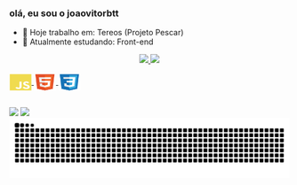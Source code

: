 ### olá, eu sou o joaovitorbtt

- 🔭 Hoje trabalho em: Tereos (Projeto Pescar)
- 🌱 Atualmente estudando: Front-end

<div align="center">
  <a href="https://github.com/joaovitorbtt">
  <img height="180em" src="https://github-readme-stats.vercel.app/api?username=joaovitorbtt&show_icons=true&theme=dracula&include_all_commits=true&count_private=true"/>
  <img height="180em" src="https://github-readme-stats.vercel.app/api/top-langs/?username=joaovitorbtt&layout=compact&langs_count=7&theme=dracula"/>
</div>
  <div style="display: inline_block"><br>
  <img align="center" alt="Rafa-Js" height="30" width="40" src="https://raw.githubusercontent.com/devicons/devicon/master/icons/javascript/javascript-plain.svg">
  <img align="center" alt="Rafa-HTML" height="30" width="40" src="https://raw.githubusercontent.com/devicons/devicon/master/icons/html5/html5-original.svg">
  <img align="center" alt="Rafa-CSS" height="30" width="40" src="https://raw.githubusercontent.com/devicons/devicon/master/icons/css3/css3-original.svg">

</div>

  ##
 
  <div
  <a href="https://www.linkedin.com/in/jo%C3%A3o-vitor-batista-342453207"_blank"><img src="https://img.shields.io/badge/-LinkedIn-%230077B5?style=for-the-badge&logo=linkedin&logoColor=white" target="_blank"></a> 
 <a href = "mailto:joaovitorb2307@gmail.com"><img src="https://img.shields.io/badge/-Gmail-%23333?style=for-the-badge&logo=gmail&logoColor=white" target="_blank"></a
  
  ![Snake animation](https://github.com/joaovitorbtt/joaovitorbtt/blob/output/github-contribution-grid-snake.svg)

  </div>  
